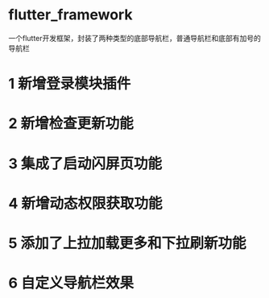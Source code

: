 # flutter_framework

一个flutter开发框架，封装了两种类型的底部导航栏，普通导航栏和底部有加号的导航栏

# 1 新增登录模块插件
# 2 新增检查更新功能
# 3 集成了启动闪屏页功能
# 4 新增动态权限获取功能
# 5 添加了上拉加载更多和下拉刷新功能
# 6 自定义导航栏效果
